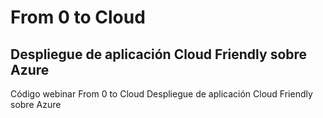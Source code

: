 # From 0 to Cloud

## Despliegue de aplicación Cloud Friendly sobre Azure

Código webinar From 0 to Cloud Despliegue de aplicación Cloud Friendly sobre Azure